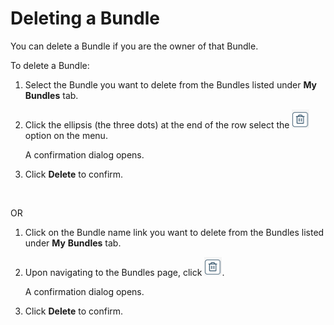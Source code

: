
# Deleting a Bundle

<head>
  <meta name="guidename" content="Bundles"/>
  <meta name="context" content="39affb96-2aba-48b2-a715-4f5f0dd3c5a0"/>
</head>

You can delete a Bundle if you are the owner of that Bundle.

To delete a Bundle:
1. Select the Bundle you want to delete from the Bundles listed under **My** **Bundles** tab.
2. Click the ellipsis (the three dots) at the end of the row select the ![](Images/img_bundles_delete_icon.png) option on the menu. 

    A confirmation dialog opens.

3. Click **Delete** to confirm.
  <br/>

  OR 


1.  Click on the Bundle name link you want to delete from the Bundles listed under **My** **Bundles** tab.

2. Upon navigating to the Bundles page, click ![](Images/img_bundles_delete_icon.png).

    A confirmation dialog opens.

3. Click **Delete** to confirm.

